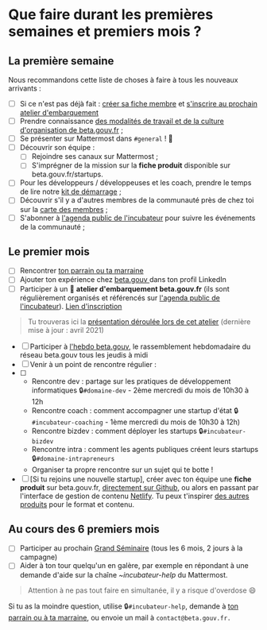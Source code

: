 # Que faire durant les premières semaines et premiers mois ?

## La première semaine

Nous recommandons cette liste de choses à faire à tous les nouveaux arrivants :

* [ ] Si ce n'est pas déjà fait : [créer sa fiche membre](premier-pas-indispensable-creer-ta-fiche-membre.md) et [s'inscrire au prochain atelier d'embarquement](https://startupdetat.typeform.com/to/QY8l29Z1#email={{%20contact.EMAIL%20}}&prenom={{%20contact.PRENOM%20}}&status={{%20contact.MISSION_STATUS%20}}&role={{%20contact.ROLE%20}}&date_start={{%20contact.MISSION_START%20}})
* [ ] Prendre connaissance [des modalités de travail et de la culture d'organisation de beta.gouv.fr](../culture/) ;
* [ ] Se présenter sur Mattermost dans `#general` ! 👋
* [ ] Découvrir son équipe :
  * [ ] Rejoindre ses canaux sur Mattermost ;
  * [ ] S'imprégner de la mission sur la **fiche produit** disponible sur beta.gouv.fr/startups.
* [ ] Pour les développeurs / développeuses et les coach, prendre le temps de lire notre [kit de démarrage](../../gerer-sa-startup-detat-ou-de-territoires-au-quotidien/la-vie-dune-se/construction/kit-de-demarrage.md) ; 
* [ ] Découvrir s'il y a d'autres membres de la communauté près de chez toi sur la [carte des membres](https://doc.incubateur.net/communaute/dinum/locaux/ou-travailler#beta-gouv-fr-en-dehors-de-paris) ;
* [ ] S'abonner à [l'agenda public de l'incubateur](https://calendar.google.com/calendar/embed?src=0ieonqap1r5jeal5ugeuhoovlg%40group.calendar.google.com&ctz=Europe/Paris) pour suivre les événements de la communauté ; 

##  Le premier mois

* [ ] Rencontrer [ton parrain ou ta marraine ](../actions-transverses/marrainage/) 
* [ ] Ajouter ton expérience chez [beta.gouv ](https://www.linkedin.com/company/betagouv/?originalSubdomain=fr)dans ton profil LinkedIn  
* [ ] Participer à un 🛫 **atelier d'embarquement beta.gouv.fr** \(ils sont régulièrement organisés et référencés sur [l'agenda public de l'incubateur](https://calendar.google.com/calendar/embed?src=0ieonqap1r5jeal5ugeuhoovlg%40group.calendar.google.com&ctz=Europe/Paris)\). [Lien d'inscription](https://startupdetat.typeform.com/to/QY8l29Z1#email={{%20contact.EMAIL%20}}&prenom={{%20contact.PRENOM%20}}&status={{%20contact.MISSION_STATUS%20}}&role={{%20contact.ROLE%20}}&date_start={{%20contact.MISSION_START%20}})

> Tu trouveras ici la [présentation déroulée lors de cet atelier](https://docs.google.com/presentation/d/1ded7iFFFaPuw9tKcj6g-xLBggAox-QNDjsMamECPqHU/edit) \(dernière mise à jour : avril 2021\)

* [ ] Participer à [l'hebdo beta.gouv](../actions-transverses/rituels/standup.md),  le rassemblement hebdomadaire du réseau beta.gouv tous les jeudis à midi
* [ ]  Venir à un point de rencontre régulier :
* [ ] *   Rencontre dev : partage sur les pratiques de développement informatiques 🔒`#domaine-dev` - 2ème mercredi du mois de 10h30 à 12h
  *   Rencontre coach : comment accompagner une startup d'état 🔒`#incubateur-coaching` - 1ème mercredi du mois de 10h30 à 12h\)
  *   Rencontre bizdev : comment déployer les startups 🔒`#incubateur-bizdev`
  *   Rencontre intra : comment les agents publiques créent leurs startups 🔒`#domaine-intrapreneurs`
  *   Organiser ta propre rencontre sur un sujet qui te botte !
* [ ] \[Si tu rejoins une nouvelle startup\], créer avec ton équipe une **fiche produit** sur beta.gouv.fr, [directement sur Github](https://github.com/betagouv/beta.gouv.fr/tree/master/content/_startups), ou alors en passant par l'interface de gestion de contenu [Netlify](https://beta.gouv.fr/admin/#/collections/startups). Tu peux t'inspirer [des autres produits](https://beta.gouv.fr/startups/) pour le format et contenu.

##  Au cours des 6 premiers mois

* [ ]   Participer au prochain [Grand Séminaire](../actions-transverses/rituels/grand-seminaire-1.md) \(tous les 6 mois, 2 jours à la campagne\)
* [ ]   Aider à ton tour quelqu'un en galère, par exemple en répondant à une demande d'aide sur la chaîne _~incubateur-help_ du Mattermost. 

> Attention à ne pas tout faire en simultanée, il y a risque d'overdose 😄

Si tu as la moindre question, utilise 🔒`#incubateur-help`, demande à [ton parrain ou à ta marraine](../actions-transverses/marrainage/), ou envoie un mail à `contact@beta.gouv.fr.`

